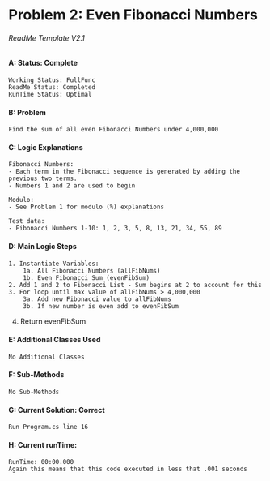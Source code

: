 # **Problem 2: Even Fibonacci Numbers**
###### ReadMe Template V2.1


#### A: Status: Complete
    Working Status: FullFunc
    ReadMe Status: Completed
    RunTime Status: Optimal

#### B: Problem
    Find the sum of all even Fibonacci Numbers under 4,000,000 

#### C: Logic Explanations
    Fibonacci Numbers:
    - Each term in the Fibonacci sequence is generated by adding the previous two terms.
    - Numbers 1 and 2 are used to begin 

    Modulo:
    - See Problem 1 for modulo (%) explanations 

    Test data:
    - Fibonacci Numbers 1-10: 1, 2, 3, 5, 8, 13, 21, 34, 55, 89

#### D: Main Logic Steps
    1. Instantiate Variables:
        1a. All Fibonacci Numbers (allFibNums)
        1b. Even Fibonacci Sum (evenFibSum)
    2. Add 1 and 2 to Fibonacci List - Sum begins at 2 to account for this
    3. For loop until max value of allFibNums > 4,000,000
        3a. Add new Fibonacci value to allFibNums
        3b. If new number is even add to evenFibSum

 4. Return evenFibSum

#### E: Additional Classes Used
    No Additional Classes

#### F: Sub-Methods
    No Sub-Methods

#### G: Current Solution: Correct
    Run Program.cs line 16

#### H: Current runTime:
    RunTime: 00:00.000
    Again this means that this code executed in less that .001 seconds

